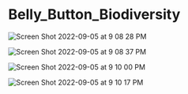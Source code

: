 # Belly_Button_Biodiversity

![Screen Shot 2022-09-05 at 9 08 28 PM](https://user-images.githubusercontent.com/107026442/188545057-8b9e3268-39f8-41e6-b725-0a20a32c90ef.png)

![Screen Shot 2022-09-05 at 9 08 37 PM](https://user-images.githubusercontent.com/107026442/188545097-c8e32199-7751-4cf9-a5e4-b56cc594d62f.png)

![Screen Shot 2022-09-05 at 9 10 00 PM](https://user-images.githubusercontent.com/107026442/188545200-038a3a39-ea61-4cf2-9209-6fbdde013f11.png)

![Screen Shot 2022-09-05 at 9 10 17 PM](https://user-images.githubusercontent.com/107026442/188545218-08fcaddf-4038-45e1-a5f9-5d941001de78.png)
